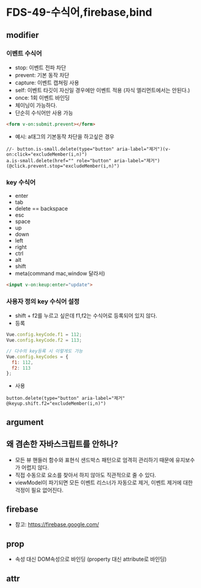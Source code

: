 FDS-49-수식어,firebase,bind
========

## modifier
### 이벤트 수식어
  - stop: 이벤트 전파 차단
  - prevent: 기본 동작 차단
  - capture: 이벤트 캡쳐링 사용
  - self: 이벤트 타깃이 자신일 경우에만 이벤트 적용 (자식 엘리먼트에서는 안된다.)
  - once: 1회 이벤트 바인딩
- 체이닝이 가능하다.
- 단순히 수식어만 사용 가능
```html
<form v-on:submit.prevent></form>
```
- 예시: a태그의 기본동작 차단을 하고싶은 경우
```pug
//- button.is-small.delete(type="button" aria-label="제거")(v-on:click="excludeMember(i,n)")
a.is-small.delete(href="" role="button" aria-label="제거")(@click.prevent.stop="excludeMember(i,n)")
```

### key 수식어
  - enter
  - tab
  - delete == backspace
  - esc
  - space
  - up
  - down
  - left
  - right
  - ctrl
  - alt
  - shift
  - meta(command mac,window 달라서)
```html
<input v-on:keup:enter="update">
```

### 사용자 정의 key 수식어 설정
- shift + f2를 누르고 싶은데 f1,f2는 수식어로 등록되어 있지 않다.
- 등록
```js
Vue.config.keyCode.f1 = 112;
Vue.config.keyCode.f2 = 113;

// 다수의 key등록 시 이렇게도 가능
Vue.config.keyCodes = {
  f1: 112,
  f2: 113
};
```
- 사용
```pug
button.delete(type="button" aria-label="제거" @keyup.shift.f2="excludeMember(i,n)")
```




## argument

## 왜 겸손한 자바스크립트를 안하나?
- 모든 뷰 핸들러 함수와 표현식 샌드박스 패턴으로 엄격히 관리하기 때문에 유지보수가 어렵지 않다.
- 직접 수동으로 요소를 찾아서 하지 않아도 직관적으로 줄 수 있다.
- viewModel이 파기되면 모든 이벤트 리스너가 자동으로 제거, 이벤트 제거에 대한 걱정이 필요 없어진다.



## firebase
- 참고: <https://firebase.google.com/>

## prop
- 속성 대신 DOM속성으로 바인딩 (property 대신 attribute로 바인딩)

## attr